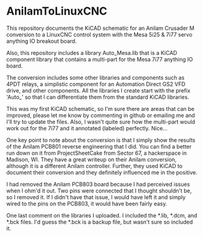 # AnilamToLinuxCNC
This repository documents the KiCAD schematic for an Anilam Crusader M conversion to a LinuxCNC control system with the Mesa 5i25 & 7i77 servo anything IO breakout board.  

Also, this repository includes a library Auto_Mesa.lib that is a KiCAD component library that contains a multi-part for the Mesa 7i77 anything IO board.  

The conversion includes some other libraries and components such as 4PDT relays, a simplistic component for an Automation Direct GS2 VFD drive, and other components.  All the libraries I create start with the prefix 'Auto_' so that I can differentiate them from the standard KiCAD libraries.  

This was my first KiCAD schematic, so I'm sure there are areas that can be improved, please let me know by commenting in github or emailing me and I'll try to update the files.  Also, I wasn't quite sure how the multi-part would work out for the 7i77 and it annotated (labeled) perfectly.  Nice...

One key point to note about the conversion is that I simply show the results of the Anilam PCB801 reverse engineering that I did.  You can find a better run down on it from ProjectSheetCake from Sector 67, a hackerspace in Madison, WI.  They have a great writeup on their Anilam conversion, although it is a different Anilam controller.  Further, they used KiCAD to document their conversion and they definitely influenced me in the positive.  

I had removed the Anilam PCB803 board because I had perceived issues when I ohm'd it out.  Two pins were connected that I thought shouldn't be, so I removed it.  If I didn't have that issue, I would have left it and simply wired to the pins on the PCB803, it would have been fairly easy.  

One last comment on the libraries I uploaded.  I included the *.lib, *.dcm, and *.bck files.  I'd guess the *.bck is a backup file, but wasn't sure so included it.  
